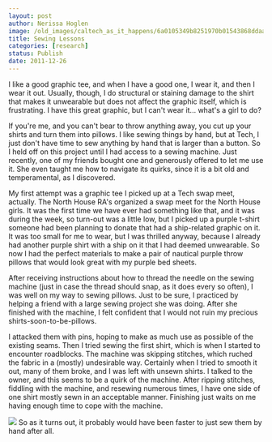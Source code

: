 ```yaml
---
layout: post
author: Nerissa Hoglen
image: /old_images/caltech_as_it_happens/6a0105349b8251970b01543868ddaa970c.jpg
title: Sewing Lessons 
categories: [research]
status: Publish
date: 2011-12-26
---
```



I like a good graphic tee, and when I have a good one, I wear it, and then I wear it out. Usually, though, I do structural or staining damage to the shirt that makes it unwearable but does not affect the graphic itself, which is frustrating. I have this great graphic, but I can't wear it... what's a girl to do?

If you're me, and you can't bear to throw anything away, you cut up your shirts and turn them into pillows. I like sewing things by hand, but at Tech, I just don't have time to sew anything by hand that is larger than a button. So I held off on this project until I had access to a sewing machine. Just recently, one of my friends bought one and generously offered to let me use it. She even taught me how to navigate its quirks, since it is a bit old and temperamental, as I discovered.

My first attempt was a graphic tee I picked up at a Tech swap meet, actually. The North House RA's organized a swap meet for the North House girls. It was the first time we have ever had something like that, and it was during the week, so turn-out was a little low, but I picked up a purple t-shirt someone had been planning to donate that had a ship-related graphic on it. It was too small for me to wear, but I was thrilled anyway, because I already had another purple shirt with a ship on it that I had deemed unwearable. So now I had the perfect materials to make a pair of nautical purple throw pillows that would look great with my purple bed sheets.

After receiving instructions about how to thread the needle on the sewing machine (just in case the thread should snap, as it does every so often), I was well on my way to sewing pillows. Just to be sure, I practiced by helping a friend with a large sewing project she was doing. After she finished with the machine, I felt confident that I would not ruin my precious shirts-soon-to-be-pillows.

I attacked them with pins, hoping to make as much use as possible of the existing seams. Then I tried sewing the first shirt, which is when I started to encounter roadblocks. The machine was skipping stitches, which ruched the fabric in a (mostly) undesirable way. Certainly when I tried to smooth it out, many of them broke, and I was left with unsewn shirts. I talked to the owner, and this seems to be a quirk of the machine. After ripping stitches, fiddling with the machine, and resewing numerous times, I have one side of one shirt mostly sewn in an acceptable manner. Finishing just waits on me having enough time to cope with the machine.


![](/old_images/caltech_as_it_happens/6a0105349b8251970b0162fdea9ee2970d.jpg)
So as it turns out, it probably would have been faster to just sew them by hand after all.

